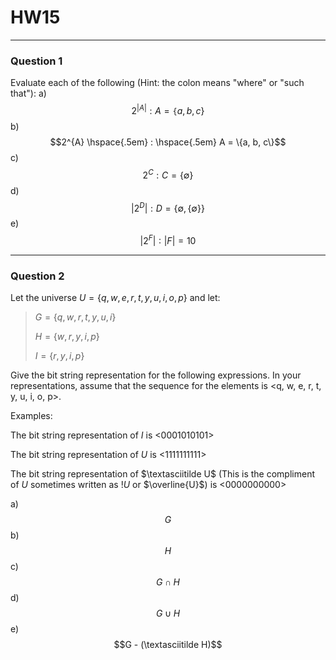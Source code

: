 # HW15
---
### Question 1
Evaluate each of the following (Hint: the colon means "where" or "such that"):
a) $$2^{|A|} : A = \texttt{\{} a, b, c\}$$
b) $$2^{A} \hspace{.5em} : \hspace{.5em} A = \{a, b, c\}$$
c)$$2^{C} : C = \{ \emptyset \}$$
d) $$|2^{D}| :  D = \{ \emptyset, \{ \emptyset \} \}$$
e) $$|2^{F}| : |F| = 10$$

---
### Question 2

Let the universe $U = \{q, w, e, r, t, y, u, i, o, p\}$ and let:
> $G = \{q, w, r, t, y, u, i\}$
>
>$H = \{w, r, y, i, p\}$
> 
>$I = \{r, y, i, p\}$  

Give the bit string representation for the following expressions. In your representations, assume that the sequence for the elements is \<q, w, e, r, t, y, u, i, o, p\>.

Examples: 

The bit string representation of $I$ is \<0001010101\>

The bit string representation of $U$ is \<1111111111\>

The bit string representation of $\textasciitilde U$ (This is the compliment of $U$ sometimes written as $!U$ or $\overline{U}$) is \<0000000000\>

a) $$G$$
b) $$H$$ 
c) $$G \cap H$$
d) $$G \cup H$$
e) $$G - (\textasciitilde H)$$
